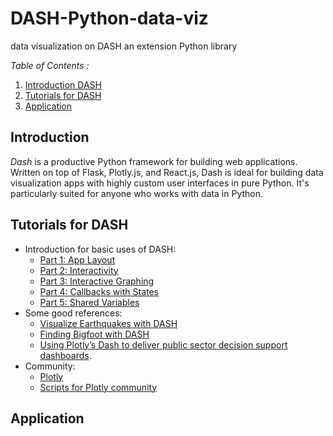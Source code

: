 # DASH-Python-data-viz
data visualization on DASH an extension Python library 

*_Table of Contents_ :*

1. [Introduction DASH](#introduction)
2. [Tutorials for DASH](#tutorials-for-dash)
3. [Application](#application)


## Introduction

_Dash_ is a productive Python framework for building web applications. Written on top of Flask, Plotly.js, and React.js, Dash is ideal for building data visualization apps with highly custom user interfaces in pure Python. It's particularly suited for anyone who works with data in Python.

## Tutorials for DASH
* Introduction for basic uses of DASH:
  * [Part 1: App Layout](https://dash.plot.ly/getting-started)
  * [Part 2: Interactivity](https://dash.plot.ly/getting-started-part-2)
  * [Part 3: Interactive Graphing](https://dash.plot.ly/interactive-graphing)
  * [Part 4: Callbacks with States](https://dash.plot.ly/state)
  * [Part 5: Shared Variables](https://dash.plot.ly/sharing-data-between-callbacks)
* Some good references:
  * [Visualize Earthquakes with DASH](https://www.giacomodebidda.com/visualize-earthquakes-with-plotly-dash/)
  * [Finding Bigfoot with DASH](https://datascience/2017/08/09/finding-bigfoot-with-dash-part-1.html)
  * [Using Plotly’s Dash to deliver public sector decision support dashboards](https://medium.com/a-r-g-o/using-plotlys-dash-to-deliver-public-sector-decision-support-dashboards-ac863fa829fb).
* Community: 
  * [Plotly](https://community.plot.ly/c/dash)
  * [Scripts for Plotly community](https://github.com/plotly/dash-recipes)
  
## Application
